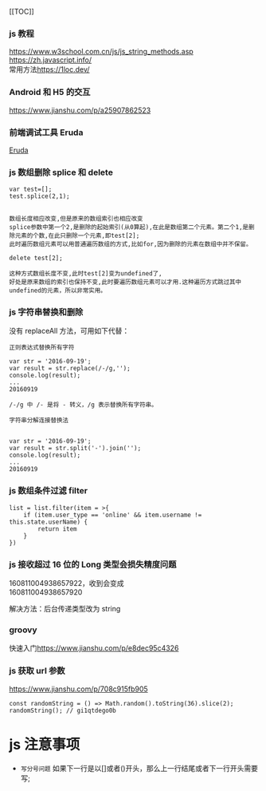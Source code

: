 [[TOC]]

### js 教程

<https://www.w3school.com.cn/js/js_string_methods.asp>  
<https://zh.javascript.info/>  
常用方法<https://1loc.dev/>

### Android 和 H5 的交互

<https://www.jianshu.com/p/a25907862523>

### 前端调试工具 Eruda

[Eruda](https://github.com/liriliri/eruda/blob/master/doc/README_CN.md)

### js 数组删除 splice 和 delete

```
var test=[];
test.splice(2,1);


数组长度相应改变,但是原来的数组索引也相应改变
splice参数中第一个2,是删除的起始索引(从0算起),在此是数组第二个元素。第二个1,是删除元素的个数,在此只删除一个元素,即test[2];
此时遍历数组元素可以用普通遍历数组的方式,比如for,因为删除的元素在数组中并不保留。

delete test[2];

这种方式数组长度不变,此时test[2]变为undefined了,
好处是原来数组的索引也保持不变,此时要遍历数组元素可以才用.这种遍历方式跳过其中undefined的元素，所以非常实用。

```

### js 字符串替换和删除

没有 replaceAll 方法，可用如下代替：

```
正则表达式替换所有字符

var str = '2016-09-19';
var result = str.replace(/-/g,'');
console.log(result);
...
20160919

/-/g 中 /- 是将 - 转义，/g 表示替换所有字符串。
```

```
字符串分解连接替换法


var str = '2016-09-19';
var result = str.split('-').join('');
console.log(result);
...
20160919

```

### js 数组条件过滤 filter

```
list = list.filter(item = >{
	if (item.user_type == 'online' && item.username != this.state.userName) {
		return item
	}
})
```

### js 接收超过 16 位的 Long 类型会损失精度问题

160811004938657922，收到会变成  
160811004938657920

解决方法：后台传递类型改为 string

### groovy

快速入门<https://www.jianshu.com/p/e8dec95c4326>

### js 获取 url 参数

<https://www.jianshu.com/p/708c915fb905>

```js随机数
const randomString = () => Math.random().toString(36).slice(2);
randomString(); // gi1qtdego0b
```

# js 注意事项

- `写分号问题` 如果下一行是以[]或者()开头，那么上一行结尾或者下一行开头需要写;
